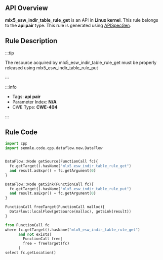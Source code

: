 ---
---


## API Overview
**mlx5_esw_indir_table_rule_get** is an API in **Linux kernel**. This rule belongs to the **api pair** type. This rule is generated using [APISpecGen](../../tools/APISpecGen).
## Rule Description

:::tip

The resource acquired by mlx5_esw_indir_table_rule_get must be properly released using mlx5_esw_indir_table_rule_put

:::

:::info

- Tags: **api pair**
- Parameter Index: **N/A**
- CWE Type: **CWE-404**

:::

## Rule Code
```python
import cpp
import semmle.code.cpp.dataflow.new.DataFlow


DataFlow::Node getSource(FunctionCall fc){
  fc.getTarget().hasName("mlx5_esw_indir_table_rule_get")
  and result.asExpr() = fc.getArgument(0)
}

DataFlow::Node getSink(FunctionCall fc){
  fc.getTarget().hasName("mlx5_esw_indir_table_rule_put")
  and result.asExpr() = fc.getArgument(0)
}

FunctionCall freeTarget(FunctionCall malloc){
  DataFlow::localFlow(getSource(malloc), getSink(result))
}

from FunctionCall fc
where fc.getTarget().hasName("mlx5_esw_indir_table_rule_get")
      and not exists(
        FunctionCall free| 
        free = freeTarget(fc)
      )
select fc.getLocation()

    
```